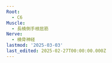 ```yaml
---
Root:
  - C6
Muscle:
  - 長橈側手根屈筋
Nerve:
  - 橈骨神経
lastmod: '2025-03-03'
last_edited: 2025-02-27T00:00:00.000Z
---
```




